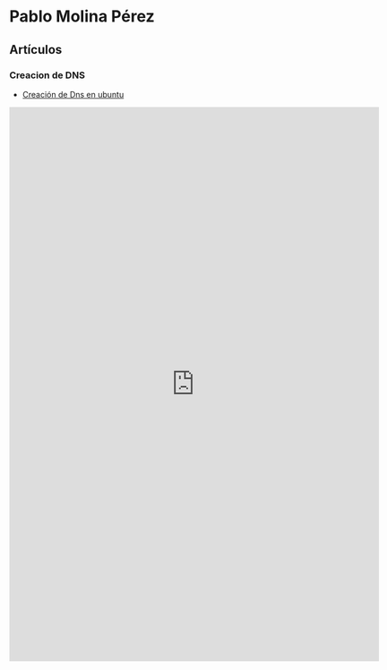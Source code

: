 # Pablo Molina Pérez 

## Artículos
### Creacion de DNS
  - [Creación de Dns en ubuntu](https://pablomolina23.github.io/DnsUbuntu.md)
  

<iframe src="https://pablomolina23.github.io/P1.Pseudocodigo-Diagramas-Flujo.pdf#toolbar=0" frameborder="0" allowfullscreen="" width="660" height="990"></iframe>



